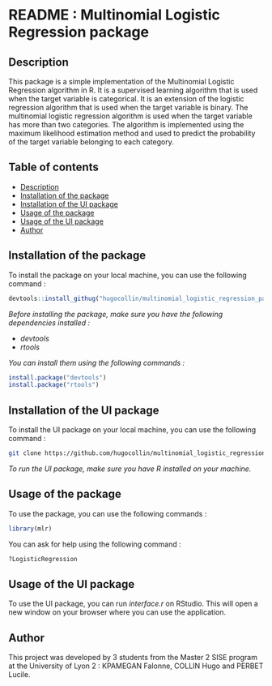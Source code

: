 # README : Multinomial Logistic Regression package

## Description

This package is a simple implementation of the Multinomial Logistic Regression algorithm in R. It is a supervised learning algorithm that is used when the target variable is categorical. It is an extension of the logistic regression algorithm that is used when the target variable is binary. The multinomial logistic regression algorithm is used when the target variable has more than two categories. The algorithm is implemented using the maximum likelihood estimation method and used to predict the probability of the target variable belonging to each category.

## Table of contents

- [Description](#description)
- [Installation of the package](#installation-of-the-package)
- [Installation of the UI package](#installation-of-the-ui-package)
- [Usage of the package](#usage-of-the-package)
- [Usage of the UI package](#usage-of-the-ui-package)
- [Author](#author)

## Installation of the package

To install the package on your local machine, you can use the following command :

```R
devtools::install_githug("hugocollin/multinomial_logistic_regression_package")
```

_Before installing the package, make sure you have the following dependencies installed :_

- _devtools_
- _rtools_

_You can install them using the following commands :_

```R
install.package("devtools")
install.package("rtools")
```
## Installation of the UI package

To install the UI package on your local machine, you can use the following command :

```bash
git clone https://github.com/hugocollin/multinomial_logistic_regression_package
```

_To run the UI package, make sure you have R installed on your machine._

## Usage of the package

To use the package, you can use the following commands :

```R
library(mlr)
```

You can ask for help using the following command :

```R
?LogisticRegression
```

## Usage of the UI package

To use the UI package, you can run _interface.r_ on RStudio. This will open a new window on your browser where you can use the application.

## Author

This project was developed by 3 students from the Master 2 SISE program at the University of Lyon 2 : KPAMEGAN Falonne, COLLIN Hugo and PERBET Lucile.